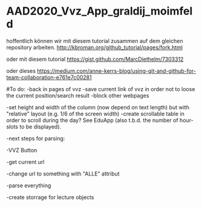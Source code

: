 # AAD2020_Vvz_App_graldij_moimfeld

hoffentlich können wir mit diesem tutorial zusammen auf dem gleichen repository arbeiten.
http://kbroman.org/github_tutorial/pages/fork.html

oder mit diesem tutorial
https://gist.github.com/MarcDiethelm/7303312

oder dieses
https://medium.com/anne-kerrs-blog/using-git-and-github-for-team-collaboration-e761e7c00281

#To do:
-back in pages of vvz
-save current link of vvz in order not to loose the current position/search result
-block other webpages

-set height and width of the column (now depend on text length) but with "relative" layout (e.g. 1/6 of the screen width)
-create scrollable table in order to scroll during the day? See EduApp (also t.b.d. the number of hour-slots to be displayed).





-next steps for parsing:

  -VVZ Button
  
  -get current url
  
  -change url to something with "ALLE" attribut
  
  -parse everything
  
  -create storrage for lecture objects
  
